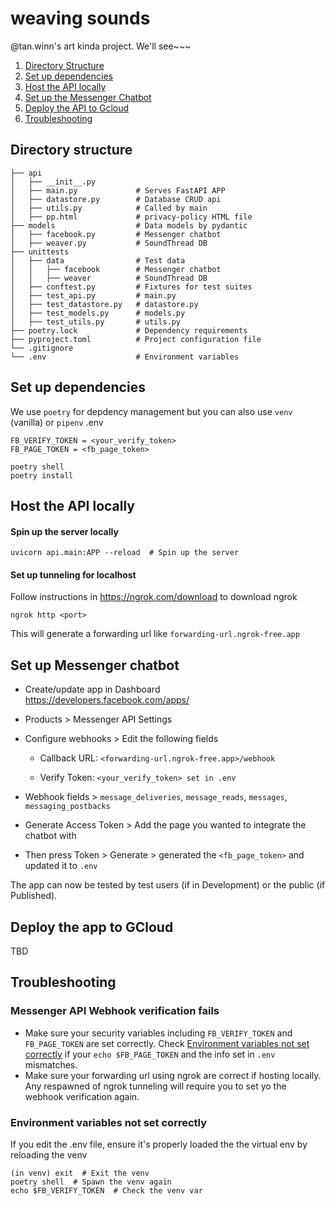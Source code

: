 # weaving sounds
@tan.winn's art kinda project. We'll see~~~

1. [Directory Structure](#directory-structure)
2. [Set up dependencies](#set-up-dependencies)
3. [Host the API locally](#host-the-api-locally)
4. [Set up the Messenger Chatbot](#set-up-messenger-chatbot)
5. [Deploy the API to Gcloud](#deploy-the-app-to-gcloud)
6. [Troubleshooting](#troubleshooting)

## Directory structure
```
├── api
│   ├── __init__.py
│   ├── main.py             # Serves FastAPI APP
│   ├── datastore.py        # Database CRUD api
│   ├── utils.py            # Called by main
│   ├── pp.html             # privacy-policy HTML file
├── models                  # Data models by pydantic
│   ├── facebook.py         # Messenger chatbot
│   ├── weaver.py           # SoundThread DB
├── unittests
│   ├── data                # Test data
│   │   ├── facebook        # Messenger chatbot
│   │   ├── weaver          # SoundThread DB
│   ├── conftest.py         # Fixtures for test suites
│   ├── test_api.py         # main.py 
│   ├── test_datastore.py   # datastore.py
│   ├── test_models.py      # models.py
│   ├── test_utils.py       # utils.py
├── poetry.lock             # Dependency requirements
├── pyproject.toml          # Project configuration file
└── .gitignore  
└── .env                    # Environment variables

``````
## Set up dependencies
We use `poetry` for depdency management but you can also use `venv` (vanilla) or `pipenv`
.env
```
FB_VERIFY_TOKEN = <your_verify_token>
FB_PAGE_TOKEN = <fb_page_token>
```

```
poetry shell
poetry install
```

## Host the API locally
#### Spin up the server locally
```
uvicorn api.main:APP --reload  # Spin up the server
```
#### Set up tunneling for localhost
Follow instructions in https://ngrok.com/download to download ngrok
```
ngrok http <port>  
```
This will generate a forwarding url like `forwarding-url.ngrok-free.app`

## Set up Messenger chatbot
- Create/update app in Dashboard https://developers.facebook.com/apps/
- Products > Messenger API Settings
- Configure webhooks > Edit the following fields

    - Callback URL: `<forwarding-url.ngrok-free.app>/webhook`

    - Verify Token: `<your_verify_token> set in .env`

- Webhook fields > `message_deliveries`, `message_reads`, `messages`, `messaging_postbacks`
- Generate Access Token > Add the page you wanted to integrate the chatbot with
- Then press Token > Generate > generated the `<fb_page_token>` and updated it to `.env`

The app can now be tested by test users (if in Development) or the public (if Published).

## Deploy the app to GCloud
TBD


## Troubleshooting
### Messenger API Webhook verification fails
- Make sure your security variables including `FB_VERIFY_TOKEN` and
`FB_PAGE_TOKEN` are set correctly. Check [Environment variables not set correctly](#environment-variables-not-set-correctly) if your `echo $FB_PAGE_TOKEN` and the info set in `.env` mismatches. 
- Make sure your forwarding url using ngrok are correct if hosting locally. Any respawned of ngrok tunneling will require you to set yo the webhook verification again. 

### Environment variables not set correctly
If you edit the .env file, ensure it's properly loaded the the virtual env by reloading the venv
```
(in venv) exit  # Exit the venv
poetry shell  # Spawn the venv again
echo $FB_VERIFY_TOKEN  # Check the venv var
```
